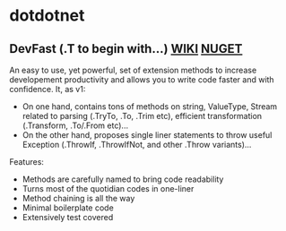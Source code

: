 # dotdotnet
## DevFast (.T to begin with...) [WIKI](https://github.com/samaysar/dotdotnet/wiki/DevFast) [NUGET](https://www.nuget.org/packages/Dot.Net.DevFast)
An easy to use, yet powerful, set of extension methods to increase developement productivity and allows you to write code faster and with confidence. It, as v1:
* On one hand, contains tons of methods on string, ValueType, Stream related to parsing (.TryTo, .To, .Trim etc), efficient transformation (.Transform, .To/.From etc)...
* On the other hand, proposes single liner statements to throw useful Exception (.ThrowIf, .ThrowIfNot, and other .Throw variants)...

Features:
* Methods are carefully named to bring code readability
* Turns most of the quotidian codes in one-liner
* Method chaining is all the way
* Minimal boilerplate code
* Extensively test covered

